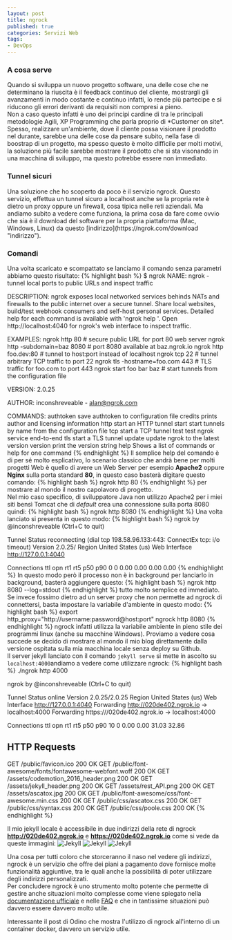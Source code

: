 ```yaml
---
layout: post
title: ngrock
published: true
categories: Servizi Web
tags:
- DevOps
---
```

<h3>A cosa serve</h3>
Quando si sviluppa un nuovo progetto software, una delle cose che ne determinano la riuscita è il feedback continuo del cliente, mostrargli gli avanzamenti in modo costante e continuo infatti, lo rende più partecipe e si riducono gli errori derivanti da requisiti non compresi a pieno.<br/>
Non a caso questo infatti è uno dei principi cardine di tra le principali metodologie Agili, XP Programming che parla proprio di *Customer on site*.
Spesso, realizzare un'ambiente, dove il cliente possa visionare il prodotto nel durante, sarebbe una delle cose da pensare subito, nella fase di boostrap di un progetto, ma spesso questo è molto difficile per molti motivi, la soluzione più facile sarebbe mostrare il prodotto che si sta visonando in una macchina di sviluppo, ma questo potrebbe essere non immediato.<br/>

<h3>Tunnel sicuri</h3>
Una soluzione che ho scoperto da poco è il servizio ngrock.
Questo servizio, effettua un tunnel sicuro a localhost anche se la propria rete è dietro un proxy oppure un firewall, cosa tipica nelle reti aziendali.
Ma andiamo subito a vedere come funziona, la prima cosa da fare come ovvio che sia è il download del software per la propria piattaforma (Mac, Windows, Linux) da questo [indirizzo](https://ngrok.com/download "indirizzo").<br/>

<h3>Comandi</h3>
Una volta scaricato e scompattato se lanciamo il comando senza parametri abbiamo questo risultato:
{% highlight bash %}
$ ngrok
NAME:
   ngrok - tunnel local ports to public URLs and inspect traffic

DESCRIPTION:
    ngrok exposes local networked services behinds NATs and firewalls to the
    public internet over a secure tunnel. Share local websites, build/test
    webhook consumers and self-host personal services.
    Detailed help for each command is available with 'ngrok help <command>'.
    Open http://localhost:4040 for ngrok's web interface to inspect traffic.

EXAMPLES:
    ngrok http 80                    # secure public URL for port 80 web server
    ngrok http -subdomain=baz 8080   # port 8080 available at baz.ngrok.io
    ngrok http foo.dev:80            # tunnel to host:port instead of localhost
    ngrok tcp 22                     # tunnel arbitrary TCP traffic to port 22
    ngrok tls -hostname=foo.com 443  # TLS traffic for foo.com to port 443
    ngrok start foo bar baz          # start tunnels from the configuration file

VERSION:
   2.0.25

AUTHOR:
  inconshreveable - <alan@ngrok.com>

COMMANDS:
   authtoken    save authtoken to configuration file
   credits      prints author and licensing information
   http         start an HTTP tunnel
   start        start tunnels by name from the configuration file
   tcp          start a TCP tunnel
   test         test ngrok service end-to-end
   tls          start a TLS tunnel
   update       update ngrok to the latest version
   version      print the version string
   help         Shows a list of commands or help for one command
    {% endhighlight %}
  Il semplice help del comando è di per sé molto esplicativo, lo scenario classico che andrà bene per molti progetti Web è quello di avere un Web Server per esempio **Apache2** oppure **Nginx** sulla porta standard **80**, in questo caso basterà digitare questo comando:
{% highlight bash %}
   ngrok http 80 
  {% endhighlight %}
per mostrare al mondo il nostro capolavoro di progetto.<br/>
Nel mio caso specifico, di sviluppatore Java non utilizzo Apache2 per i miei siti  bensì Tomcat che di *default* crea una connessione sulla porta 8080 quindi:
{% highlight bash %}
   ngrok http 8080 
   {% endhighlight %}
Una volta lanciato si presenta in questo modo:
{% highlight bash %}
ngrok by @inconshreveable                                                                                                                               (Ctrl+C to quit)

Tunnel Status                 reconnecting (dial tcp 198.58.96.133:443: ConnectEx tcp: i/o timeout)
Version                       2.0.25/
Region                        United States (us)
Web Interface                 http://127.0.0.1:4040

Connections                   ttl     opn     rt1     rt5     p50     p90
                              0       0       0.00    0.00    0.00    0.00
{% endhighlight %}
In questo modo però il processo non è in background per lanciarlo in background, basterà aggiungere questo:
{% highlight bash %}
 ngrok http 8080 --log=stdout
{% endhighlight %}
tutto molto semplice ed immediato.
Se invece fossimo dietro ad un server proxy che non permette ad ngrock di connettersi, basta impostare la variabile d'ambiente in questo modo:
{% highlight bash %}
export http_proxy="http://username:password@host:port"
ngrock http 8080
{% endhighlight %}
ngrock infatti utilizza la variabile ambiente in pieno stile dei programmi linux (anche su macchine Windows).
Proviamo a vedere cosa succede se decido di mostrare al mondo il mio blog direttamente dalla versione ospitata sulla mia macchina locale senza deploy su Github.<br/>
Il server jekyll lanciato con il comando ```jekyll serve``` si mette in ascolto su ```localhost:4000```andiamo a vedere come utilizzare ngrock: 
{% highlight bash %}
./ngrok http 4000

ngrok by @inconshreveable                                                                                                                                                       (Ctrl+C to quit)

Tunnel Status                 online
Version                       2.0.25/2.0.25
Region                        United States (us)
Web Interface                 http://127.0.0.1:4040
Forwarding                    http://020de402.ngrok.io -> localhost:4000
Forwarding                    https:///020de402.ngrok.io -> localhost:4000

Connections                   ttl     opn     rt1     rt5     p50     p90
                              10      0       0.00    0.00    31.03   32.86

HTTP Requests
-------------

GET /public/favicon.ico                                 200 OK
GET /public/font-awesome/fonts/fontawesome-webfont.woff 200 OK
GET /assets/codemotion_2016_header.png                  200 OK
GET /assets/jekyll_header.png                           200 OK
GET /assets/rest_API.png                                200 OK
GET /assets/ascatox.jpg                                 200 OK
GET /public/font-awesome/css/font-awesome.min.css       200 OK
GET /public/css/ascatox.css                             200 OK
GET /public/css/syntax.css                              200 OK
GET /public/css/poole.css                               200 OK
{% endhighlight %}

Il mio jekyll locale è accessibile in due indirizzi della rete di ngrock **http://020de402.ngrok.io** e  **https://020de402.ngrok.io** come si vede da queste immagini:
![Jekyll]({{site.baseurl}}/assets/rest_API.png)
![Jekyll]({{site.baseurl}}/assets/rest_API.png)
![Jekyll]({{site.baseurl}}/assets/rest_API.png)

Una cosa per tutti coloro che storceranno il naso nel vedere gli indirizzi, ngrock è un servizio che offre dei piani a pagamento dove fornisce molte funzionalità aggiuntive,
tra le quali anche la possibilità di poter utilizzare degli indirizzi personalizzati.
<br/>
Per concludere ngrock è uno strumento molto potente che permette di gestire anche situazioni molto complesse come viene spiegato nella [documentazione ufficiale](https://ngrok.com/docs "documentazione ufficiale") e nelle [FAQ](https://ngrok.com/faq "FAQ") e che in tantissime situazioni può davvero essere davvero molto utile.<br/>

Interessante il post di Odino che mostra l'utilizzo di ngrock all'interno di un container docker, davvero un servizio utile.


